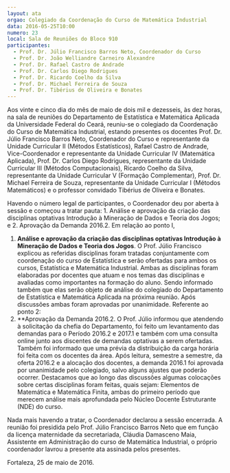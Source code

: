 ```yaml
---
layout: ata
orgao: Colegiado da Coordenação do Curso de Matemática Industrial
data: 2016-05-25T10:00
numero: 23
local: Sala de Reuniões do Bloco 910
participantes:
  - Prof. Dr. Júlio Francisco Barros Neto, Coordenador do Curso
  - Prof. Dr. João Welliandre Carneiro Alexandre
  - Prof. Dr. Rafael Castro de Andrade
  - Prof. Dr. Carlos Diego Rodrigues
  - Prof. Dr. Ricardo Coelho da Silva
  - Prof. Dr. Michael Ferreira de Souza
  - Prof. Dr. Tibérius de Oliveira e Bonates
---
```


Aos vinte e cinco dia do mês de maio de dois mil e dezesseis, às dez horas, na sala de reuniões do Departamento de Estatística e Matemática Aplicada da Universidade Federal do Ceará, reuniu-se o colegiado da Coordenação do Curso de Matemática Industrial, estando presentes os docentes Prof. Dr. Júlio Francisco Barros Neto, Coordenador do Curso e representante da Unidade Curricular II (Métodos Estatísticos), Rafael Castro de Andrade, Vice-Coordenador e representante da Unidade Curricular IV (Matemática Aplicada), Prof. Dr. Carlos Diego Rodrigues, representante da Unidade Curricular III (Métodos Computacionais), Ricardo Coelho da Silva, representante da Unidade Curricular V (Formação Complementar), Prof. Dr. Michael Ferreira de Souza, representante da Unidade Curricular I (Métodos Matemáticos) e o professor convidado Tibérius de Oliveira e Bonates.

Havendo o número legal de participantes, o Coordenador deu por aberta à sessão e começou a tratar pauta: 1. Análise e aprovação da criação das disciplinas optativas Introdução à Mineração de Dados e Teoria dos Jogos; e 2. Aprovação da Demanda 2016.2.
Em relação ao ponto I,

1. **Análise e aprovação da criação das disciplinas optativas Introdução à Mineração de Dados e Teoria dos Jogos**.
   O Prof. Júlio Francisco explicou as referidas disciplinas foram tratadas conjuntamente com coordenação do curso de Estatística e serão ofertadas para ambos os cursos, Estatística e Matemática Industrial.
   Ambas as disciplinas foram elaboradas por docentes que atuam e nos temas das disciplinas e avaliadas como importantes na formação do aluno.
   Sendo informado também que elas serão objeto de análise do colegiado do Departamento de Estatística e Matemática Aplicada na próxima reunião.
   Após discussões ambas foram aprovadas por unanimidade.
   Referente ao ponto 2:
2. **Aprovação da Demanda 2016.2.
   O Prof. Júlio informou que atendendo à solicitação da chefia do Departamento, foi feito um levantamento das demandas para o Período 2016.2 e 2017.1 e também com uma consulta online junto aos discentes de demandas optativas a serem ofertadas.
   Também foi informado que uma prévia da distribuição da carga horária foi feita com os docentes da área.
   Após leitura, semestre a semestre, da oferta 2016.2 e a alocação dos docentes, a demanda 2016.1 foi aprovada por unanimidade pelo colegiado, salvo alguns ajustes que poderão ocorrer.
   Destacamos que ao longo das discussões algumas colocações sobre certas disciplinas foram feitas, quais sejam: Elementos de Matemática e Matemática Finita, ambas do primeiro período que merecem análise mais aprofundada pelo Núcleo Docente Estruturante (NDE) do curso.

Nada mais havendo a tratar, o Coordenador declarou a sessão encerrada.
A reunião foi presidida pelo Prof. Júlio Francisco Barros Neto que em função da licença maternidade da secretariada, Cláudia Damasceno Maia, Assistente em Administração do curso de Matemática Industrial, o próprio coordenador lavrou a presente ata assinada pelos presentes.

Fortaleza, 25 de maio de 2016.
